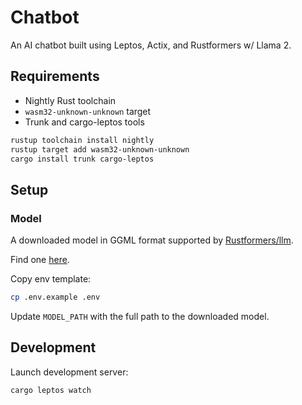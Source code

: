 # Chatbot

An AI chatbot built using Leptos, Actix, and Rustformers w/ Llama 2.

## Requirements

- Nightly Rust toolchain
- `wasm32-unknown-unknown` target
- Trunk and cargo-leptos tools

```sh
rustup toolchain install nightly
rustup target add wasm32-unknown-unknown
cargo install trunk cargo-leptos
```

## Setup

### Model

A downloaded model in GGML format supported by [Rustformers/llm](https://github.com/rustformers/llm).

Find one [here](https://huggingface.co/models?search=ggml).

Copy env template:

```sh
cp .env.example .env
```

Update `MODEL_PATH` with the full path to the downloaded model.

## Development

Launch development server:

```sh
cargo leptos watch
```
